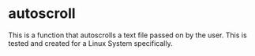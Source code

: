 # autoscroll
This is a function that autoscrolls a text file passed on by the user. This is tested and created for a Linux System specifically.
